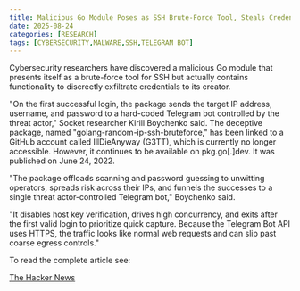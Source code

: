 ```yaml
---
title: Malicious Go Module Poses as SSH Brute-Force Tool, Steals Credentials via Telegram Bot
date: 2025-08-24
categories: [RESEARCH]
tags: [CYBERSECURITY,MALWARE,SSH,TELEGRAM BOT]
---
```


Cybersecurity researchers have discovered a malicious Go module that presents itself as a brute-force tool for SSH but actually contains functionality to discreetly exfiltrate credentials to its creator.

"On the first successful login, the package sends the target IP address, username, and password to a hard-coded Telegram bot controlled by the threat actor," Socket researcher Kirill Boychenko said. The deceptive package, named "golang-random-ip-ssh-bruteforce," has been linked to a GitHub account called IllDieAnyway (G3TT), which is currently no longer accessible. However, it continues to be available on pkg.go[.]dev. It was published on June 24, 2022.



"The package offloads scanning and password guessing to unwitting operators, spreads risk across their IPs, and funnels the successes to a single threat actor-controlled Telegram bot," Boychenko said.

"It disables host key verification, drives high concurrency, and exits after the first valid login to prioritize quick capture. Because the Telegram Bot API uses HTTPS, the traffic looks like normal web requests and can slip past coarse egress controls."  

To read the complete article see:

[The Hacker News](https://thehackernews.com/2025/08/malicious-go-module-poses-as-ssh-brute.html) 